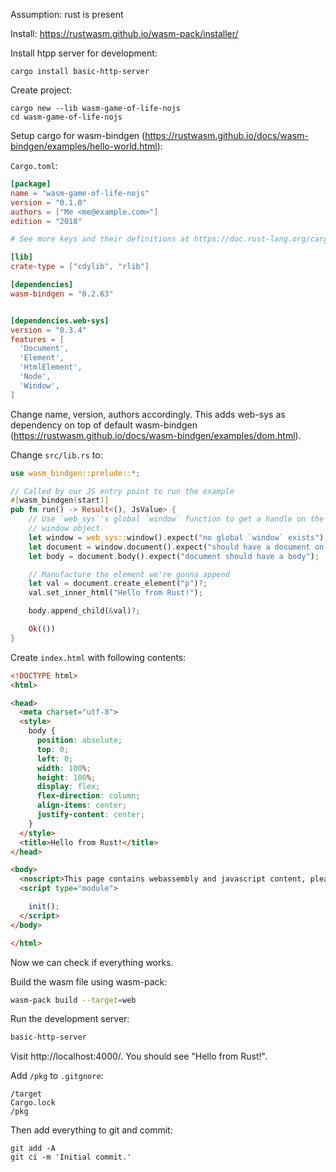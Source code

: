 Assumption: rust is present

Install:
https://rustwasm.github.io/wasm-pack/installer/

Install htpp server for development:

```
cargo install basic-http-server
```

Create project:
```
cargo new --lib wasm-game-of-life-nojs
cd wasm-game-of-life-nojs

```

Setup cargo for wasm-bindgen (https://rustwasm.github.io/docs/wasm-bindgen/examples/hello-world.html):

`Cargo.toml`:

```toml
[package]
name = "wasm-game-of-life-nojs"
version = "0.1.0"
authors = ["Me <me@example.com>"]
edition = "2018"

# See more keys and their definitions at https://doc.rust-lang.org/cargo/reference/manifest.html

[lib]
crate-type = ["cdylib", "rlib"]

[dependencies]
wasm-bindgen = "0.2.63"


[dependencies.web-sys]
version = "0.3.4"
features = [
  'Document',
  'Element',
  'HtmlElement',
  'Node',
  'Window',
]
```

Change name, version, authors accordingly. This adds web-sys as dependency on top of default wasm-bindgen (https://rustwasm.github.io/docs/wasm-bindgen/examples/dom.html).

Change `src/lib.rs` to:

```rust
use wasm_bindgen::prelude::*;

// Called by our JS entry point to run the example
#[wasm_bindgen(start)]
pub fn run() -> Result<(), JsValue> {
    // Use `web_sys`'s global `window` function to get a handle on the global
    // window object.
    let window = web_sys::window().expect("no global `window` exists");
    let document = window.document().expect("should have a document on window");
    let body = document.body().expect("document should have a body");

    // Manufacture the element we're gonna append
    let val = document.create_element("p")?;
    val.set_inner_html("Hello from Rust!");

    body.append_child(&val)?;

    Ok(())
}
```

Create `index.html` with following contents:

```html
<!DOCTYPE html>
<html>

<head>
  <meta charset="utf-8">
  <style>
    body {
      position: absolute;
      top: 0;
      left: 0;
      width: 100%;
      height: 100%;
      display: flex;
      flex-direction: column;
      align-items: center;
      justify-content: center;
    }
  </style>
  <title>Hello from Rust!</title>
</head>

<body>
  <noscript>This page contains webassembly and javascript content, please enable javascript in your browser.</noscript>
  <script type="module">

    init();
  </script>
</body>

</html>
```

Now we can check if everything works.

Build the wasm file using wasm-pack:

```bash
wasm-pack build --target=web
```

Run the development server:

```bash
basic-http-server
```

Visit http://localhost:4000/. You should see "Hello from Rust!".

Add `/pkg` to `.gitgnore`:
```
/target
Cargo.lock
/pkg
```

Then add everything to git and commit:

```
git add -A
git ci -m 'Initial commit.'
```
